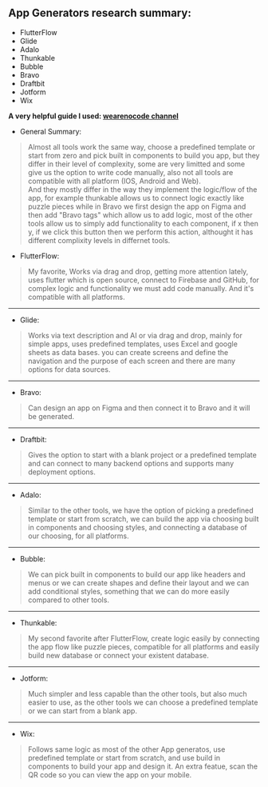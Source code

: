 ## App Generators research summary:

* FlutterFlow
* Glide
* Adalo
* Thunkable
* Bubble
* Bravo
* Draftbit
* Jotform
* Wix 

**A very helpful guide I used: [wearenocode channel](https://www.youtube.com/@wearenocode)**

* General Summary:
> Almost all tools work the same way, choose a predefined template or start from zero and pick built in components to build you app, but they differ in their level of complexity, some are very limitted and some give us the option to write code manually, also not all tools are compatible with all platform (IOS, Android and Web).\
And they mostly differ in the way they implement the logic/flow of the app, for example thunkable allows us to connect logic exactly like puzzle pieces while in Bravo we first design the app on Figma and then add "Bravo tags" which allow us to add logic, most of the other tools allow us to simply add functionality to each component, if x then y, if we click this button then we perform this action, althought it has different complixity levels in differnet tools.

* FlutterFlow:
>My favorite, Works via drag and drop, getting more attention lately, uses flutter which is open source, connect to Firebase and GitHub,
for complex logic and functionality we must add code manually. And it's compatible with all platforms.
---------------------------------------------------------------------------
* Glide:
>Works via text description and AI or via drag and drop, mainly for simple apps, uses predefined templates, uses Excel and google sheets as data bases.
you can create screens and define the navigation and the purpose of each screen and there are many options for data sources.
---------------------------------------------------------------------------
* Bravo:
>Can design an app on Figma and then connect it to Bravo and it will be generated.
---------------------------------------------------------------------------
* Draftbit:
>Gives the option to start with a blank project or a predefined template
and can connect to many backend options and supports many deployment options.
---------------------------------------------------------------------------
* Adalo:
>Similar to the other tools, we have the option of picking a predefined template or start from scratch, we can build the app via choosing built in components and choosing styles, and connecting a database of our choosing, for all platforms.
---------------------------------------------------------------------------
* Bubble:
>We can pick built in components to build our app like headers and menus or we can create shapes and define their layout and we can add conditional styles, something that we can do more easily compared to other tools.
---------------------------------------------------------------------------
* Thunkable:
>My second favorite after FlutterFlow, create logic easily by connecting the app flow like puzzle pieces, compatible for all platforms and easily build new database or connect your existent database.
---------------------------------------------------------------------------
* Jotform:
>Much simpler and less capable than the other tools, but also much easier to use, as the other tools we can choose a predefined template or we can  start from a blank app.
---------------------------------------------------------------------------
* Wix:
>Follows same logic as most of the other App generatos, use predefined template or start from scratch, and use build in components to build your app and design it. An extra featue, scan the QR code so you can view the app on your mobile.
